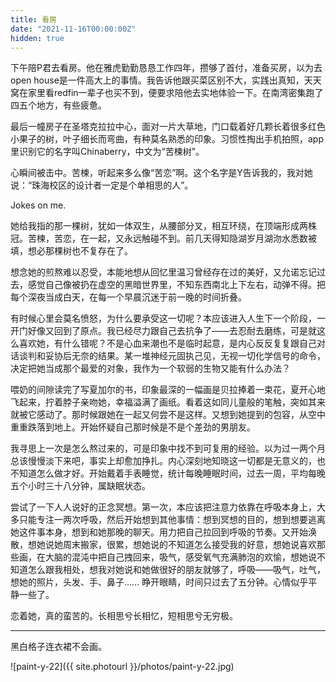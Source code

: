 ```yaml
---
title: 看房
date: "2021-11-16T00:00:00Z"
hidden: true
---
```


下午陪P君去看房。他在雅虎勤勤恳恳工作四年，攒够了首付，准备买房，以为去open house是一件高大上的事情。我告诉他跟买菜区别不大，实践出真知，天天窝在家里看redfin一辈子也买不到，便要求陪他去实地体验一下。在南湾密集跑了四五个地方，有些疲惫。

最后一幢房子在圣塔克拉拉中心，面对一片大草地，门口载着好几颗长着很多红色小果子的树，叶子细长而弯曲，有种莫名熟悉的印象。习惯性掏出手机拍照，app里识别它的名字叫Chinaberry，中文为“苦楝树”。

心瞬间被击中。苦楝，听起来多么像“苦恋”啊。这个名字是Y告诉我的，我对她说：“珠海校区的设计者一定是个单相思的人”。

Jokes on me.

她给我指的那一棵树，犹如一体双生，从腰部分叉，相互环绕，在顶端形成两株冠。苦楝，苦恋，在一起，又永远触碰不到。前几天得知隐湖岁月湖沕水悉数被填，想必那棵树也不复存在了。

想念她的煎熬难以忍受，本能地想从回忆里温习曾经存在过的美好，又允诺忘记过去，感觉自己像被扔在虚空的黑暗世界里，不知东西南北上下左右，动弹不得。把每个深夜当成白天，在每一个早晨沉迷于前一晚的时间折叠。

有时候心里会莫名愤怒，为什么要承受这一切呢？本应该进入人生下一个阶段，一开门好像又回到了原点。我已经尽力跟自己去抗争了——去忍耐去磨练，可是就这么喜欢她，有什么错呢？不是心血来潮也不是临时起意，是内心反反复复跟自己对话谈判和妥协后无奈的结果。某一堆神经元固执己见，无视一切化学信号的命令，决定把她当成那个最爱的对象，我作为一个软弱的生物又能有什么办法？

喂奶的间隙读完了写夏加尔的书，印象最深的一幅画是贝拉捧着一束花，夏开心地飞起来，拧着脖子亲吻她，幸福溢满了画纸。看着这如同儿童般的笔触，突如其来就被它感动了。那时候跟她在一起又何尝不是这样。又想到她提到的包容，从空中重重跌落到地上。开始怀疑自己那时候是不是个差劲的男朋友。

我寻思上一次是怎么熬过来的，可是印象中找不到可复用的经验。以为过一两个月总该慢慢淡下来吧，事实上却愈加挣扎。内心深刻地知晓这一切都是无意义的，也不知道怎么做才好。开始戴着手表睡觉，统计每晚睡眠时间，过去一周，平均每晚五个小时三十八分钟，属缺眠状态。

尝试了一下人人说好的正念冥想。第一次，本应该把注意力依靠在呼吸本身上，大多只能专注一两次呼吸，然后开始想到其他事情：想到冥想的目的，想到想要逃离她这件事本身，想到和她那晚的聊天。用力把自己拉回到呼吸的节奏。又开始涣散，想她说她周末搬家，很累，想她说的不知道怎么接受我的好意，想她说喜欢那些画，在大脑的混沌中把自己拽回来，吸气，感受氧气充满肺泡的欢愉，想她说不知道怎么跟我相处，想我对她说和她做很好的朋友就够了，呼吸——吸气，吐气，想她的照片，头发、手、鼻子…… 睁开眼睛，时间只过去了五分钟。心情似乎平静一些了。

恋着她，真的蛮苦的。长相思兮长相忆，短相思兮无穷极。

---

黑白格子连衣裙不会画。

![paint-y-22]({{ site.photourl }}/photos/paint-y-22.jpg)
